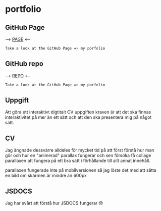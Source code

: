 # portfolio
## GitHub Page

--> [PAGE](https://claudiaar.github.io/portfolio/) <--

```bash
Take a look at the GitHub Page => my porfolio
```
## GitHub repo

--> [REPO](https://github.com/claudiaAR/portfolio) <--

```bash
Take a look at the GitHub Page => my porfolio
```

## Uppgift
Att göra ett interaktivt digtitalt CV uppgiften kraven är att det ska finnas interaktivitet på mer än ett sätt och att den ska presentera mig på något sätt.

## CV
Jag ängnade dessvärre alldeles för mycket tid på att först förstå hur man gör och hur en "animerad" parallax fungerar och sen försöka få collage parallaxen att fungera på ett bra sätt i förhållande till allt annat innehåll. 

parallaxen fungerade inte på mobilversionen så jag löste det med att sätta en bild om skärmen är mindre än 600px

## JSDOCS
Jag har svårt att förstå hur JSDOCS fungerar 😞





